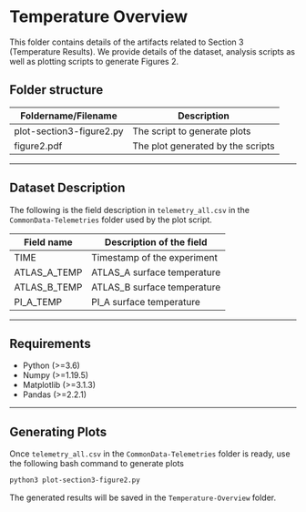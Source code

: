 # Temperature Overview

This folder contains details of the artifacts related to Section 3 (Temperature Results). We provide details of the dataset, analysis scripts as well as plotting scripts to generate Figures 2.

## Folder structure

| Foldername/Filename      | Description                       |
| ------------------------ | --------------------------------- |
| plot-section3-figure2.py | The script to generate plots      |
| figure2.pdf              | The plot generated by the scripts |

---

## Dataset Description

The following is the field description in `telemetry_all.csv` in the `CommonData-Telemetries` folder used by the plot script.

| Field name   | Description of the field    |
| ------------ | --------------------------- |
| TIME         | Timestamp of the experiment |
| ATLAS_A_TEMP | ATLAS_A surface temperature |
| ATLAS_B_TEMP | ATLAS_B surface temperature |
| PI_A_TEMP    | PI_A surface temperature    |

---

## Requirements

* Python (>=3.6)
* Numpy (>=1.19.5)
* Matplotlib (>=3.1.3)
* Pandas (>=2.2.1)

---

## Generating Plots

Once `telemetry_all.csv`  in the `CommonData-Telemetries` folder is ready, use the following bash command to generate plots

```bash
python3 plot-section3-figure2.py
```

The generated results will be saved in the `Temperature-Overview` folder.
